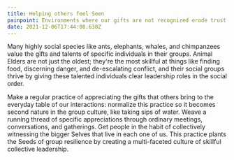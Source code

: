```yaml
---
title: Helping others feel Seen
painpoint: Environments where our gifts are not recognized erode trust
date: 2021-12-06T17:44:08.638Z
---
```

Many highly social species like ants, elephants, whales, and chimpanzees value the gifts and talents of specific individuals in their groups. Animal Elders are not just the oldest; they're the most skillful at things like finding food, discerning danger, and de-escalating conflict, and their social groups thrive by giving these talented individuals clear leadership roles in the social order. 

Make a regular practice of appreciating the gifts that others bring to the everyday table of our interactions: normalize this practice so it becomes second nature in the group culture, like taking sips of water. Weave a running thread of specific appreciations through ordinary meetings, conversations, and gatherings. Get people in the habit of collectively witnessing the bigger Selves that live in each one of us. This practice plants the Seeds of group resilience by creating a multi-faceted culture of skillful collective leadership.